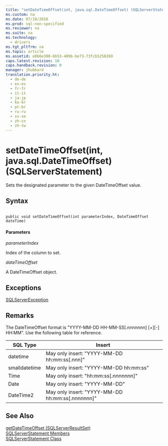 ```yaml
---
title: "setDateTimeOffset(int, java.sql.DateTimeOffset) (SQLServerStatement)"
ms.custom: na
ms.date: 07/18/2016
ms.prod: sql-non-specified
ms.reviewer: na
ms.suite: na
ms.technology: 
  - drivers
ms.tgt_pltfrm: na
ms.topic: article
ms.assetid: e8b6e380-6b53-489b-be73-73fcb5258269
caps.latest.revision: 10
caps.handback.revision: 0
manager: jhubbard
translation.priority.ht: 
  - de-de
  - es-es
  - fr-fr
  - it-it
  - ja-jp
  - ko-kr
  - pt-br
  - ru-ru
  - sv-se
  - zh-cn
  - zh-tw
---
```

# setDateTimeOffset(int, java.sql.DateTimeOffset) (SQLServerStatement)
  Sets the designated parameter to the given DateTimeOffset value.  
  
## Syntax  
  
```  
  
public void setDateTimeOffset(int parameterIndex, DateTimeOffset dateTime)  
```  
  
#### Parameters  
 *parameterIndex*  
  
 Index of the column to set.  
  
 *dateTimeOffset*  
  
 A DateTimeOffset object.  
  
## Exceptions  
 [SQLServerException](../content/SQLServerException-Class.md)  
  
## Remarks  
 The DateTimeOffset format is "YYYY-MM-DD HH-MM-SS[.nnnnnnn] [+][-] HH:MM". Use the following table for reference.  
  
|SQL Type|Insert|  
|--------------|------------|  
|datetime|May only insert: "YYYY-MM-DD hh:mm:ss[.nnn]"|  
|smalldatetime|May only insert: "YYYY-MM-DD hh:mm:ss"|  
|Time|May only insert: "hh:mm:ss[.nnnnnnn]"|  
|Date|May only insert: "YYYY-MM-DD"|  
|DateTime2|May only insert: "YYYY-MM-DD hh:mm:ss[.nnnnnnn]"|  
  
## See Also  
 [getDateTimeOffset &#40;SQLServerResultSet&#41;](../content/getDateTimeOffset--SQLServerResultSet-.md)   
 [SQLServerStatement Members](../content/SQLServerStatement-Members.md)   
 [SQLServerStatement Class](../content/SQLServerStatement-Class.md)  
  
  